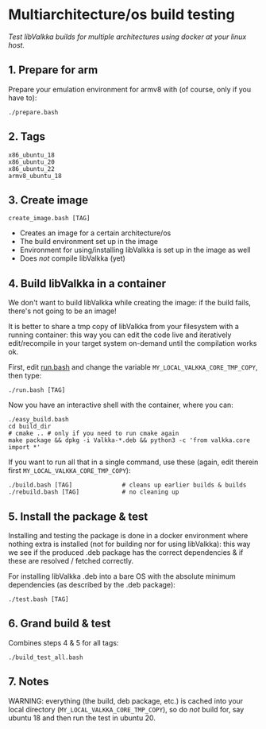 # Multiarchitecture/os build testing

*Test libValkka builds for multiple architectures using docker at your linux host.*

## 1. Prepare for arm

Prepare your emulation environment for armv8 with (of course, only if you have to):
```
./prepare.bash
```

## 2. Tags
```
x86_ubuntu_18
x86_ubuntu_20
x86_ubuntu_22
armv8_ubuntu_18
```

## 3. Create image
```
create_image.bash [TAG]
```
- Creates an image for a certain architecture/os
- The build environment set up in the image
- Environment for using/installing libValkka is set up in the image as well
- Does _not_ compile libValkka (yet)

## 4. Build libValkka in a container

We don't want to build libValkka while creating the image: if the build fails, there's not going to be an image!

It is better to share a tmp copy of libValkka from your filesystem with a running container: this way you can edit the code
live and iteratively edit/recompile in your target system on-demand until the compilation works ok.

First, edit [run.bash](run.bash) and change the variable ``MY_LOCAL_VALKKA_CORE_TMP_COPY``, then type:
```
./run.bash [TAG]
```

Now you have an interactive shell with the container, where you can:
```
./easy_build.bash
cd build_dir
# cmake .. # only if you need to run cmake again
make package && dpkg -i Valkka-*.deb && python3 -c 'from valkka.core import *'
```
If you want to run all that in a single command, use these (again, edit therein first ``MY_LOCAL_VALKKA_CORE_TMP_COPY``):
```
./build.bash [TAG]              # cleans up earlier builds & builds
./rebuild.bash [TAG]            # no cleaning up
```

## 5. Install the package & test

Installing and testing the package is done in a docker environment where nothing extra is installed
(not for building nor for using libValkka): this way we see if the produced .deb package has the correct
dependencies & if these are resolved / fetched correctly.

For installing libValkka .deb into a bare OS with the absolute minimum dependencies (as described by the .deb package):
```
./test.bash [TAG]
```

## 6. Grand build & test

Combines steps 4 & 5 for all tags:
```
./build_test_all.bash
```

## 7. Notes

WARNING: everything (the build, deb package, etc.) is cached into your local directory
(``MY_LOCAL_VALKKA_CORE_TMP_COPY``), so do _not_ build for, say ubuntu 18
and then run the test in ubuntu 20.

